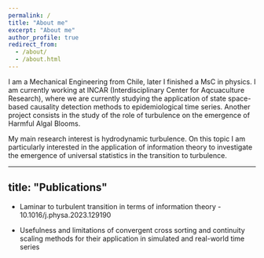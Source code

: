 ```yaml
---
permalink: /
title: "About me"
excerpt: "About me"
author_profile: true
redirect_from: 
  - /about/
  - /about.html
---
```


I am a Mechanical Engineering from Chile, later I finished a MsC in physics. I am currently working at INCAR (Interdisciplinary Center for Aqcuaculture Research), where we are currently studying the application of state space-based causality detection methods to epidemiological time series. Another project consists in the study of the role of turbulence on the emergence of Harmful Algal Blooms. 

My main research interest is hydrodynamic turbulence. On this topic I am particularly interested in the application of information theory to investigate the emergence of universal statistics in the transition to turbulence. 

---
   title: "Publications"
---

- Laminar to turbulent transition in terms of information theory - 10.1016/j.physa.2023.129190 

- Usefulness and limitations of convergent cross sorting and continuity scaling methods for their application in simulated and real-world time series


